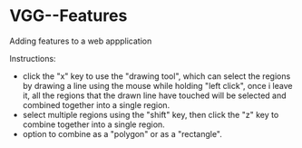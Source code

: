 # VGG--Features
Adding features to a web appplication

Instructions:
- click the "x" key to use the "drawing tool", which can select the regions by drawing a line using the mouse while holding "left click", once i leave it, all the regions that the drawn line have touched will be selected and combined together into a single region.
- select multiple regions using the "shift" key, then click the "z" key to combine together into a single region.
- option to combine as a "polygon" or as a "rectangle".
